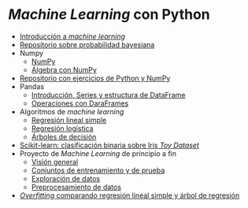 # *Machine Learning* con Python

- [Introducción a *machine learning*](./intro/intro-ml.md)
- [Repositorio sobre probabilidad bayesiana](https://github.com/avidaldo/mates_ml)
- Numpy
    - [NumPy](./numpy/numpy1.ipynb)
    - [Álgebra con NumPy](./numpy/numpy2_algebra.ipynb)
- [Repositorio con ejercicios de Python y NumPy](https://github.com/avidaldo/python-ejercicios)
- Pandas
    - [Introducción, Series y estructura de DataFrame](./pandas/pandas1.ipynb)
    - [Operaciones con DaraFrames](./pandas/pandas_dataframe_op.ipynb)
- Algoritmos de *machine learning*
    - [Regresión lineal simple](./algoritmos/regresion_lineal_simple.ipynb)
    - [Regresión logística](./algoritmos/regresion_logistica.ipynb)
    - [Árboles de decisión](./algoritmos/decision_tree.ipynb)
- [Scikit-learn: clasificación binaria sobre Iris *Toy Dataset*](./sklearn/clasificacion_binaria_iris.ipynb)
- Proyecto de *Machine Learning* de principio a fin
    - [Visión general](./end2end/e2e01_framing.ipynb)
    - [Conjuntos de entrenamiento y de prueba](./end2end/e2e02_train_test.ipynb)
    - [Exploración de datos](./end2end/e2e03_eda.ipynb.ipynb)
    - [Preprocesamiento de datos](./end2end/e2e04_preprocessing.ipynb)
- [*Overfitting* comparando regresión lineal simple y árbol de regresión](./overfitting/overfitting.ipynb)

